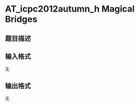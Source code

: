 # AT_icpc2012autumn_h Magical Bridges

## 题目描述

[problemUrl]: https://atcoder.jp/contests/jag2012autumn/tasks/icpc2012autumn_h

## 输入格式

无

## 输出格式

无